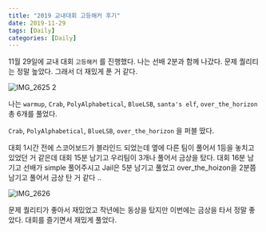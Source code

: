 ```yaml
---
title: "2019 교내대회 고등해커 후기"
date: 2019-11-29
tags: [Daily]
categories: [Daily]
---
```


11월 29일에 교내 대회 `고등해커` 를 진행했다. 나는 선배 2분과 함께 나갔다. 문제 퀄리티는 정말 높았다. 그래서 더 재밌게 푼 거 같다. 

![IMG_2625 2](https://user-images.githubusercontent.com/32904385/71005109-6aa69f80-2126-11ea-9ec1-2226647c89f1.JPG)

나는 `warmup`, `Crab`, `PolyAlphabetical`, `BlueLSB`, `santa's elf`, `over_the_horizon` 총 6개를 풀었다.

`Crab`, `PolyAlphabetical`, `BlueLSB`, `over_the_horizon` 을 퍼블 땄다.

대회 1시간 전에 스코어보드가 블라인드 되었는데 옆에 다른 팀이 풀어서 1등을 놓치고 있었던 거 같은데 대회 15분 남기고 우리팀이 3개나 풀어서 금상을 탔다. 대회 16분 남기고 선배가 simple 풀어주시고 Jail은 5분 남기고 풀었고 over_the_hoizon을 2분쯤 남기고 풀어서 금상 탄 거 같다 ..

![IMG_2626](https://user-images.githubusercontent.com/32904385/71005110-6aa69f80-2126-11ea-9c53-339b2dc07313.JPG)

문제 퀄리티가 좋아서 재밌었고 작년에는 동상을 탔지만 이번에는 금상을 타서 정말 좋았다. 대회를 즐기면서 재밌게 풀었다.